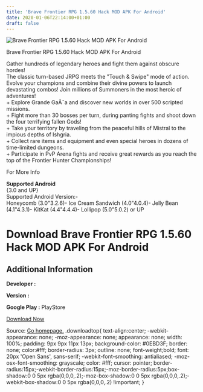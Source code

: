```yaml
---
title: 'Brave Frontier RPG 1.5.60 Hack MOD APK For Android'
date: 2020-01-06T22:14:00+01:00
draft: false
---
```


![Brave Frontier RPG 1.5.60 Hack MOD APK For Android](https://i0.wp.com/apkhome.net/wp-content/uploads/2017/05/Brave-Frontier-RPG-1.5.60.png "Brave Frontier RPG 1.5.60 Hack MOD APK For Android")

  

Brave Frontier RPG 1.5.60 Hack MOD APK For Android

Gather hundreds of legendary heroes and fight them against obscure hordes!  
The classic turn-based JRPG meets the "Touch & Swipe" mode of action. Evolve your champions and combine their divine powers to launch devastating combos! Join millions of Summoners in the most heroic of adventures!  
\+ Explore Grande GaÃ¯a and discover new worlds in over 500 scripted missions.  
\+ Fight more than 30 bosses per turn, during panting fights and shoot down the four terrifying fallen Gods!  
\+ Take your territory by traveling from the peaceful hills of Mistral to the impious depths of Ishgria.  
\+ Collect rare items and equipment and even special heroes in dozens of time-limited dungeons.  
\+ Participate in PvP Arena fights and receive great rewards as you reach the top of the Frontier Hunter Championships!

For More Info

**Supported Android**  
{3.0 and UP}  
Supported Android Version:-  
Honeycomb (3.0"3.2.6)- Ice Cream Sandwich (4.0"4.0.4)- Jelly Bean (4.1"4.3.1)- KitKat (4.4"4.4.4)- Lollipop (5.0"5.0.2) or UP

Download Brave Frontier RPG 1.5.60 Hack MOD APK For Android
===========================================================

Additional Information
----------------------

**Developer :**

**Version :**

**Google Play :** PlayStore

  

[Download Now](https://store4app.co/post/brave-frontier-rpg-1-5-60-hack-mod-apk-for-android_1573671980)

  
Source: [Go homepage.](https://store4app.co/post/brave-frontier-rpg-1-5-60-hack-mod-apk-for-android_1573671980) .downloadtop{ text-align:center; -webkit-appearance: none; -moz-appearance: none; appearance: none; width: 100%; padding: 9px 9px 11px 13px; background-color: #0EBD3F; border: none; color:#fff; border-radius: 3px; outline: none; font-weight;bold; font: 20px 'Open Sans', sans-serif; -webkit-font-smoothing: antialiased; -moz-osx-font-smoothing: grayscale; color: #fff; cursor: pointer; border-radius:15px;-webkit-border-radius:15px;-moz-border-radius:5px;box-shadow:0 0 5px rgba(0,0,0,.2);-moz-box-shadow:0 0 5px rgba(0,0,0,.2);-webkit-box-shadow:0 0 5px rgba(0,0,0,.2) !important; }